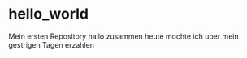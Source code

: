 # hello_world
Mein ersten Repository
hallo zusammen heute mochte ich uber mein gestrigen Tagen erzahlen
